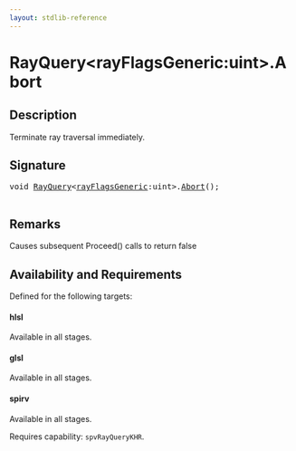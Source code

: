 ```yaml
---
layout: stdlib-reference
---
```


# RayQuery\<rayFlagsGeneric:uint\>\.Abort

## Description

Terminate ray traversal immediately.



## Signature 

<pre>
<span class="code_keyword">void</span> <a href="index.html" class="code_type">RayQuery</a>&lt;<a href="index.html#decl-rayFlagsGeneric" class="code_var">rayFlagsGeneric</a>:<span class="code_keyword">uint</span>&gt;.<a href="abort-0.html">Abort</a>();

</pre>

## Remarks
Causes subsequent Proceed() calls to return false


## Availability and Requirements

Defined for the following targets:

#### hlsl
Available in all stages.

#### glsl
Available in all stages.

#### spirv
Available in all stages.

Requires capability: `spvRayQueryKHR`.


